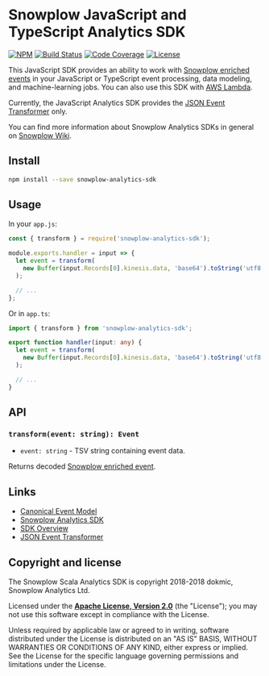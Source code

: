 # Snowplow JavaScript and TypeScript Analytics SDK

[![NPM](https://img.shields.io/npm/v/snowplow-analytics-sdk.svg)](https://www.npmjs.com/package/snowplow-analytics-sdk)
[![Build Status](https://travis-ci.org/snowplow-incubator/snowplow-js-analytics-sdk.svg?branch=master)](https://travis-ci.org/snowplow-incubator/snowplow-js-analytics-sdk)
[![Code Coverage](https://codecov.io/gh/snowplow-incubator/snowplow-js-analytics-sdk/badge.svg?branch=master)](https://codecov.io/gh/snowplow-incubator/snowplow-js-analytics-sdk?branch=master)
[![License][license-image]][license]

This JavaScript SDK provides an ability to work with [Snowplow enriched events](https://github.com/snowplow/snowplow/wiki/canonical-event-model) in your JavaScript or TypeScript event processing, data modeling, and machine-learning jobs. You can also use this SDK with [AWS Lambda](https://aws.amazon.com/lambda/).

Currently, the JavaScript Analytics SDK provides the [JSON Event Transformer](https://github.com/snowplow/snowplow/wiki/Python-Analytics-SDK-Event-Transformer#the-json-event-transformer) only.

You can find more information about Snowplow Analytics SDKs in general on [Snowplow Wiki](https://github.com/snowplow/snowplow/wiki/Snowplow-Analytics-SDK).

## Install
```bash
npm install --save snowplow-analytics-sdk
```

## Usage
In your `app.js`:
```javascript
const { transform } = require('snowplow-analytics-sdk');

module.exports.handler = input => {
  let event = transform(
    new Buffer(input.Records[0].kinesis.data, 'base64').toString('utf8'),
  );

  // ...
};
```

Or in `app.ts`:
```typescript
import { transform } from 'snowplow-analytics-sdk';

export function handler(input: any) {
  let event = transform(
    new Buffer(input.Records[0].kinesis.data, 'base64').toString('utf8'),
  );

  // ...
}
```

## API

### `transform(event: string): Event`
- `event: string` - TSV string containing event data.

Returns decoded [Snowplow enriched event](https://github.com/snowplow/snowplow/wiki/canonical-event-model).

## Links
- [Canonical Event Model](https://github.com/snowplow/snowplow/wiki/canonical-event-model)
- [Snowplow Analytics SDK](https://github.com/snowplow/snowplow/wiki/Snowplow-Analytics-SDK)
- [SDK Overview](https://github.com/snowplow/snowplow/wiki/Python-Analytics-SDK-Event-Transformer#overview)
- [JSON Event Transformer](https://github.com/snowplow/snowplow/wiki/Python-Analytics-SDK-Event-Transformer#the-json-event-transformer)

## Copyright and license

The Snowplow Scala Analytics SDK is copyright 2018-2018 dokmic, Snowplow Analytics Ltd.

Licensed under the **[Apache License, Version 2.0][license]** (the "License");
you may not use this software except in compliance with the License.

Unless required by applicable law or agreed to in writing, software
distributed under the License is distributed on an "AS IS" BASIS,
WITHOUT WARRANTIES OR CONDITIONS OF ANY KIND, either express or implied.
See the License for the specific language governing permissions and
limitations under the License.

[license]: http://www.apache.org/licenses/LICENSE-2.0
[license-image]: http://img.shields.io/badge/license-Apache--2-blue.svg?style=flat
